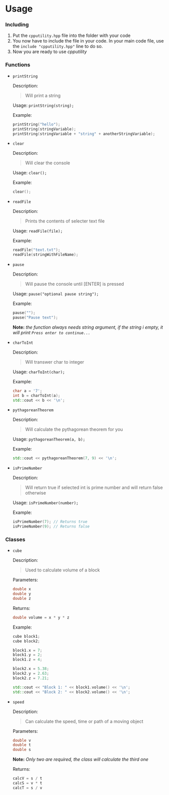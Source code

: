 # Usage

### Including
1. Put the `cpputility.hpp` file into the folder with your code
2. You now have to include the file in your code. In your main code file, use the `include "cpputility.hpp"` line to do so.
3. Now you are ready to use *cpputility*

### Functions
- `printString`

    Description:
    > Will print a string

    Usage: `printString(string);`

    Example:
    ```c++
    printString("hello");
    printString(stringVariable);
    printString(stringVariable + "string" + anotherStringVariable);
    ```
- `clear`

    Description:
    > Will clear the console

    Usage: `clear();`

    Example:
    ```c++
    clear();
    ```
- `readFile`

    Description:
    > Prints the contents of selecter text file

    Usage: `readFile(file);`

    Example:
    ```c++
    readFile("text.txt");
    readFile(stringWithFileName);
    ```

- `pause`

    Description:
    > Will pause the console until [ENTER] is pressed

    Usage: `pause("optional pause string");`

    Example:
    ```c++
    pause("");
    pause("Pause text");
    ```

    **Note:** *the function always needs string argument, if the string i empty, it will print `Press enter to continue...`*

- `charToInt`

    Description:
    > Will transwer char to integer

    Usage: `charToInt(char);`

    Example:
    ```c++
    char a = '7';
    int b = charToInt(a);
    std::cout << b << '\n';
    ```

- `pythagoreanTheorem`

    Description:
    > Will calculate the pythagorean theorem for you

    Usage: `pythagoreanTheorem(a, b);`

    Example:
    ```c++
    std::cout << pythagoreanTheorem(7, 9) << '\n';
    ```

- `isPrimeNumber`

    Description:
    > Will return true if selected int is prime number and will return false otherwise

    Usage: `isPrimeNumber(number);`

    Example:
    ```c++
    isPrimeNumber(7); // Returns true
    isPrimeNumber(9); // Returns false
    ```

### Classes
- `cube`

    Description:
    > Used to calculate volume of a block

    Parameters:
    ```c++
    double x
    double y
    double z
    ```

    Returns:
    ```c++
    double volume = x * y * z
    ```

    Example:
    ```c++
    cube block1;
    cube block2;

    block1.x = 7;
    block1.y = 2;
    block1.z = 4;

    block2.x = 5.38;
    block2.y = 2.63;
    block2.z = 7.21;

    std::cout << "Block 1: " << block1.volume() << '\n';
    std::cout << "Block 2: " << block2.volume() << '\n';
    ```

- `speed`

    Description:
    > Can calculate the speed, time or path of a moving object

    Parameters:
    ```c++
    double v
    double t
    double s
    ```

    **Note:** *Only two are required, the class will calculate the third one*

    Returns:
    ```c++
    calcV = s / t
    calcS = v * t
    calcT = s / v
    ```
